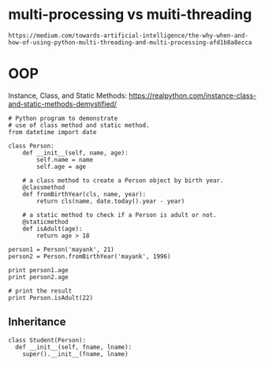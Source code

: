 # multi-processing vs muiti-threading
```
https://medium.com/towards-artificial-intelligence/the-why-when-and-how-of-using-python-multi-threading-and-multi-processing-afd1b8a8ecca
```

# OOP

Instance, Class, and Static Methods: 
https://realpython.com/instance-class-and-static-methods-demystified/

```
# Python program to demonstrate  
# use of class method and static method. 
from datetime import date 
  
class Person: 
    def __init__(self, name, age): 
        self.name = name 
        self.age = age 
      
    # a class method to create a Person object by birth year. 
    @classmethod
    def fromBirthYear(cls, name, year): 
        return cls(name, date.today().year - year) 
      
    # a static method to check if a Person is adult or not. 
    @staticmethod
    def isAdult(age): 
        return age > 18
  
person1 = Person('mayank', 21) 
person2 = Person.fromBirthYear('mayank', 1996) 
  
print person1.age 
print person2.age 
  
# print the result 
print Person.isAdult(22) 
```

## Inheritance
```
class Student(Person):
  def __init__(self, fname, lname):
    super().__init__(fname, lname)
```